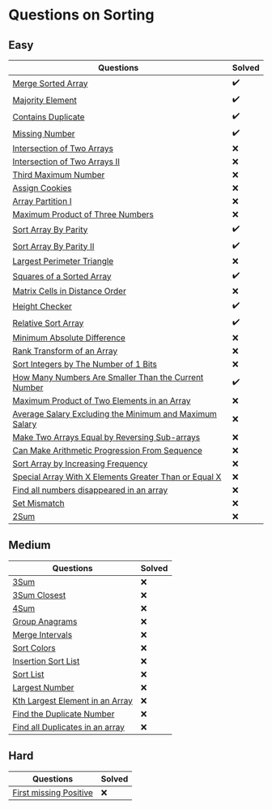 # Questions on Sorting

## Easy

|Questions|Solved|
|---------|------|
[Merge Sorted Array](https://leetcode.com/problems/merge-sorted-array/) | :heavy_check_mark: |
[Majority Element](https://leetcode.com/problems/majority-element/) | :heavy_check_mark: |
[Contains Duplicate](https://leetcode.com/problems/contains-duplicate/) | :heavy_check_mark: |
[Missing Number](https://leetcode.com/problems/missing-number/) | :heavy_check_mark: |
[Intersection of Two Arrays](https://leetcode.com/problems/intersection-of-two-arrays/) | :x: |
[Intersection of Two Arrays II](https://leetcode.com/problems/intersection-of-two-arrays-ii/) | :x: |
[Third Maximum Number](https://leetcode.com/problems/third-maximum-number/) | :x: |
[Assign Cookies](https://leetcode.com/problems/assign-cookies/) | :x: |
[Array Partition I](https://leetcode.com/problems/array-partition-i/) | :x: |
[Maximum Product of Three Numbers](https://leetcode.com/problems/maximum-product-of-three-numbers/) | :x: |
[Sort Array By Parity](https://leetcode.com/problems/sort-array-by-parity/) | :heavy_check_mark: |
[Sort Array By Parity II](https://leetcode.com/problems/sort-array-by-parity-ii/) | :heavy_check_mark: |
[Largest Perimeter Triangle](https://leetcode.com/problems/largest-perimeter-triangle/) | :x: |
[Squares of a Sorted Array](https://leetcode.com/problems/squares-of-a-sorted-array/) | :heavy_check_mark: |
[Matrix Cells in Distance Order](https://leetcode.com/problems/matrix-cells-in-distance-order/) | :x: |
[Height Checker](https://leetcode.com/problems/height-checker/) | :heavy_check_mark: |
[Relative Sort Array](https://leetcode.com/problems/relative-sort-array/) | :heavy_check_mark: |
[Minimum Absolute Difference](https://leetcode.com/problems/minimum-absolute-difference/) | :x: |
[Rank Transform of an Array](https://leetcode.com/problems/rank-transform-of-an-array/) | :x: |
[Sort Integers by The Number of 1 Bits](https://leetcode.com/problems/sort-integers-by-the-number-of-1-bits/) | :x: |
[How Many Numbers Are Smaller Than the Current Number](https://leetcode.com/problems/how-many-numbers-are-smaller-than-the-current-number/) | :heavy_check_mark: |
[Maximum Product of Two Elements in an Array](https://leetcode.com/problems/maximum-product-of-two-elements-in-an-array/) | :x: |
[Average Salary Excluding the Minimum and Maximum Salary](https://leetcode.com/problems/average-salary-excluding-the-minimum-and-maximum-salary/) | :x: |
[Make Two Arrays Equal by Reversing Sub-arrays](https://leetcode.com/problems/make-two-arrays-equal-by-reversing-sub-arrays/) | :x: |
[Can Make Arithmetic Progression From Sequence](https://leetcode.com/problems/can-make-arithmetic-progression-from-sequence/) | :x: |
[Sort Array by Increasing Frequency](https://leetcode.com/problems/sort-array-by-increasing-frequency/) | :x: |
[Special Array With X Elements Greater Than or Equal X](https://leetcode.com/problems/special-array-with-x-elements-greater-than-or-equal-x/) | :x: |
[Find all numbers disappeared in an array](https://leetcode.com/problems/find-all-numbers-disappeared-in-an-array/) | :x: |
[Set Mismatch](https://leetcode.com/problems/set-mismatch/) | :x: |
[2Sum](https://leetcode.com/problems/two-sum/) | :x: |

## Medium

|Questions|Solved|
|---------|------|
[3Sum](https://leetcode.com/problems/3sum/) | :x: |
[3Sum Closest](https://leetcode.com/problems/3sum-closest/) | :x: |
[4Sum](https://leetcode.com/problems/4sum/) | :x: |
[Group Anagrams](https://leetcode.com/problems/group-anagrams/) | :x: |
[Merge Intervals](https://leetcode.com/problems/merge-intervals/) | :x: |
[Sort Colors](https://leetcode.com/problems/sort-colors/) | :x: |
[Insertion Sort List](https://leetcode.com/problems/insertion-sort-list/) | :x: |
[Sort List](https://leetcode.com/problems/sort-list/) | :x: |
[Largest Number](https://leetcode.com/problems/largest-number/) | :x: |
[Kth Largest Element in an Array](https://leetcode.com/problems/kth-largest-element-in-an-array/) | :x: |
[Find the Duplicate Number](https://leetcode.com/problems/find-the-duplicate-number/) | :x: |
[Find all Duplicates in an array](https://leetcode.com/problems/find-all-duplicates-in-an-array/) | :x: |

## Hard

|Questions|Solved|
|---------|------|
[First missing Positive](https://leetcode.com/problems/first-missing-positive/) | :x: |
